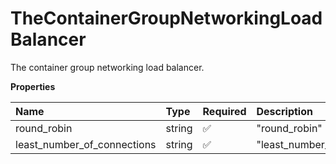 # TheContainerGroupNetworkingLoadBalancer

The container group networking load balancer.

**Properties**

| Name                        | Type   | Required | Description                   |
| :-------------------------- | :----- | :------- | :---------------------------- |
| round_robin                 | string | ✅       | "round_robin"                 |
| least_number_of_connections | string | ✅       | "least_number_of_connections" |
